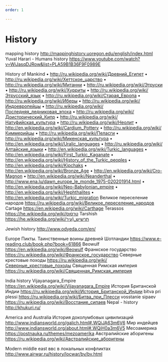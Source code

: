 ```yaml
---
order: 1

---
```


# History

mapping history                             http://mappinghistory.uoregon.edu/english/index.html
Yuval Harari - Humans history                   https://www.youtube.com/watch?v=WiJasqDJRow&list=PLA59B1B36F9F0989E


History of Mankind
• http://ru.wikipedia.org/wiki/Древний_Египет
• http://ru.wikipedia.org/wiki/Хеттское_царство
• http://ru.wikipedia.org/wiki/Митанни
• http://ru.wikipedia.org/wiki/Этруски
• http://ru.wikipedia.org/wiki/Хурриты
• http://ru.wikipedia.org/wiki/Этрусский_язык
• http://ru.wikipedia.org/wiki/Старая_Европа
• http://ru.wikipedia.org/wiki/Иберы
• http://ru.wikipedia.org/wiki/Индоевропейцы
• http://ru.wikipedia.org/wiki/Последняя_ледниковая_эпоха
• http://ru.wikipedia.org/wiki/Доисторический_Кипр
• http://ru.wikipedia.org/wiki/Натуфийская_культура
• http://ru.wikipedia.org/wiki/Неолит
• http://en.wikipedia.org/wiki/Cardium_Pottery
• http://ru.wikipedia.org/wiki/Киммерийцы
• http://ru.wikipedia.org/wiki/Пеласги
• http://ru.wikipedia.org/wiki/Микенская_культура
• http://en.wikipedia.org/wiki/Uralic_languages
• http://ru.wikipedia.org/wiki/Алтайские_языки
• http://en.wikipedia.org/wiki/Turkic_languages
• http://en.wikipedia.org/wiki/First_Turkic_Kaganate
• http://en.wikipedia.org/wiki/History_of_the_Turkic_peoples
• http://en.wikipedia.org/wiki/Kipchaks
• http://en.wikipedia.org/wiki/Bronze_Age
• http://en.wikipedia.org/wiki/Cro-Magnon
• http://en.wikipedia.org/wiki/Neanderthal
• http://www.ena.lu/dawn_europe_le_monde_1975-020201914.html
• http://en.wikipedia.org/wiki/Neo-Babylonian_empire
• http://en.wikipedia.org/wiki/Hephthalites
• http://en.wikipedia.org/wiki/Turkic_migration
Великое переселение народов                     https://ru.wikipedia.org/wiki/Великое_переселение_народов
Cartage                                         https://en.wikipedia.org/wiki/Carthage
Terassos                                            https://he.wikipedia.org/wiki/טרסוס
Tarshish                                            https://he.wikipedia.org/wiki/תרשיש_(עיר


Jewish history
http://www.odyeda.com/en/

Europe
Пикты. Таинственные воины древней Шотландии https://www.e-reading.club/book.php?book=61866
Beowulf                                     https://en.wikipedia.org/wiki/Beowulf
Франкское государство                       https://ru.wikipedia.org/wiki/Франкское_государство
Северные крестовые походы                   https://ru.wikipedia.org/wiki/Северные_крестовые_походы
Священная Римская империя                   https://ru.wikipedia.org/wiki/Священная_Римская_империя

India history
Vijayanagara_Empire                         https://en.wikipedia.org/wiki/Vijayanagara_Empire
История Британской Индии                    https://ru.wikipedia.org/wiki/История_Британской_Индии
bitva pri plessi                                    https://ru.wikipedia.org/wiki/Битва_при_Плесси
vosstanie sipaev                                https://ru.wikipedia.org/wiki/Восстание_сипаев
Nepal - history                             http://khukuri.ru/

America and Australia
История доколумбовых цивилизаций            http://www.indiansworld.org/galich.html#.WQiJA63m6V6
Мир индейцев                                http://www.indiansworld.org/about.html#.WQiH0a3m6V5
Месоамерика                                 https://postnauka.ru/themes/mezoamerika
Австралийские аборигены                     https://ru.wikipedia.org/wiki/Австралийские_аборигены

Modern middle east
ввс в локальных конфликтах                  http://www.airwar.ru/history/locwar/bv/bv.html


